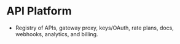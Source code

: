 
# API Platform
- Registry of APIs, gateway proxy, keys/OAuth, rate plans, docs, webhooks, analytics, and billing.
